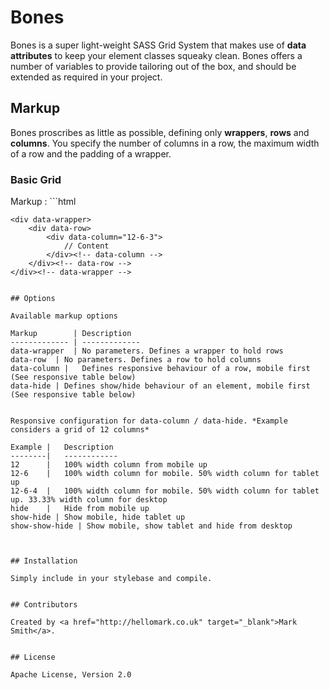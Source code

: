 # Bones

Bones is a super light-weight SASS Grid System that makes use of **data attributes** to keep your element classes squeaky clean.
Bones offers a number of variables to provide tailoring out of the box, and should be extended as required in your project.

## Markup

Bones proscribes as little as possible, defining only **wrappers**, **rows** and **columns**. You specify the number of columns in a row, the maximum width of a row and the padding of a wrapper. 

### Basic Grid

Markup : ```html
	
	<div data-wrapper>
		<div data-row>
			<div data-column="12-6-3">
				// Content
			</div><!-- data-column -->
		</div><!-- data-row -->
	</div><!-- data-wrapper -->

```

## Options

Available markup options

Markup 		  | Description
------------- | -------------
data-wrapper  | No parameters. Defines a wrapper to hold rows
data-row  | No parameters. Defines a row to hold columns
data-column	|	Defines responsive behaviour of a row, mobile first (See responsive table below)
data-hide | Defines show/hide behaviour of an element, mobile first (See responsive table below)


Responsive configuration for data-column / data-hide. *Example considers a grid of 12 columns*

Example	|	Description
--------|	------------
12 		|	100% width column from mobile up
12-6 	|	100% width column for mobile. 50% width column for tablet up
12-6-4  | 	100% width column for mobile. 50% width column for tablet up. 33.33% width column for desktop
hide 	| 	Hide from mobile up
show-hide | Show mobile, hide tablet up
show-show-hide | Show mobile, show tablet and hide from desktop



## Installation

Simply include in your stylebase and compile.


## Contributors

Created by <a href="http://hellomark.co.uk" target="_blank">Mark Smith</a>.


## License

Apache License, Version 2.0
